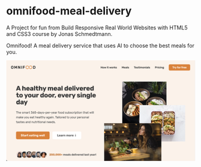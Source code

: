 # omnifood-meal-delivery

A Project for fun from Build Responsive Real World Websites with HTML5 and CSS3 course by Jonas Schmedtmann.

Omnifood! A meal delivery service that uses AI to choose the best meals for you.

![Image of my Project](./img/app/of_thumbnail.png)
